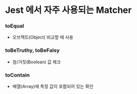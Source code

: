 # Jest 에서 자주 사용되는 Matcher

### toEqual

- 오브젝트(Object) 비교할 때 사용

### toBeTruthy, toBeFalsy

- 참/거짓(Boolean) 값 체크

### toContain

- 배열(Array)에 특정 값이 포함되어 있는 확인
